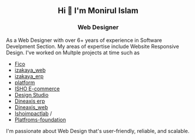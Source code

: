 <h2 align="center">Hi 👋 I'm Monirul Islam</h2>
<h3 align="center">Web Designer</h3>
<p>As a Web Designer with over 6+ years of experience in Software Develpment Section. My areas of expertise include Website Responsive Design. I've worked on Multple projects at time such as </p>
<ul>
<li><a color="black" href="https://ficodesign.com">Fico</a> </li>
<li><a color="black" href="https://izakaya.com.bd">izakaya_web</a> </li>
<li><a color="black" href="https://erp.izakaya.com.bd">izakaya_erp</a></li>
<li><a color="black" href="https://plat-forms.com">platform</a> </li>
<li><a color="black" href="https://isho.com">ISHO E-commerce</a></li>
<li><a color="black" href="https://ishodesignstudio.com">Design Studio</a></li>
<li><a color="black" href="http://demo.dineaxis.com">Dineaxis erp</a></li>
<li><a color="black" href="https://dineaxis.com">Dineaxis_web</a> </li>
<li><a color="black"  href="https://www.ishoimpactlab.com">Ishoimpactlab</a> /</li>
<li><a color="black" href="https://platformsfoundation.org">Platfroms-foundation</a></li>
</ul>
<p>I'm passionate about Web Design that's user-friendly, reliable, and scalable.</p>
<!--
**monirul89/monirul89** is a ✨ _special_ ✨ repository because its `README.md` (this file) appears on your GitHub profile.

Here are some ideas to get you started:

- 🔭 I’m currently working on ...
- 🌱 I’m currently learning ...
- 👯 I’m looking to collaborate on ...
- 🤔 I’m looking for help with ...
- 💬 Ask me about ...
- 📫 How to reach me: ...
- 😄 Pronouns: ...
- ⚡ Fun fact: ...
-->
